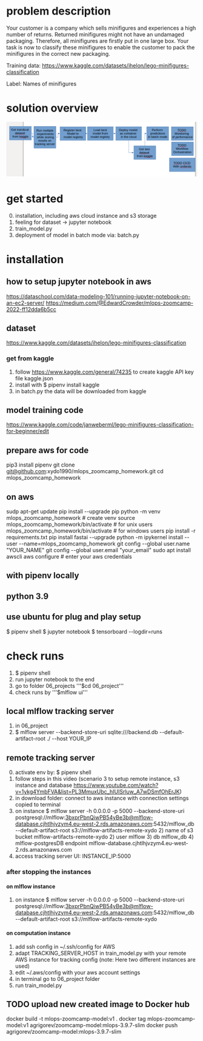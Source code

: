 # problem description
Your customer is a company which sells minifigures and experiences a high number of returns. Returned minifigures might not have an undamaged packaging. Therefore, all minifigures are firstly put in one large box. Your task is now to classify these minifigures to enable the customer to pack the minifigures in the correct new packaging.

Training data: https://www.kaggle.com/datasets/ihelon/lego-minifigures-classification

Label: Names of minifigures

# solution overview
![solution_overview](../images/process_overview.png)

# get started
0) installation, including aws cloud instance and s3 storage
1) feeling for dataset -> jupyter notebook 
2) train_model.py
3) deployment of model in batch mode via: batch.py

# installation
## how to setup jupyter notebook in aws
https://dataschool.com/data-modeling-101/running-jupyter-notebook-on-an-ec2-server/
https://medium.com/@EdwardCrowder/mlops-zoomcamp-2022-ff12dda6b5cc

## dataset
https://www.kaggle.com/datasets/ihelon/lego-minifigures-classification

### get from kaggle
1) follow https://www.kaggle.com/general/74235 to create kaggle API key file kaggle.json
2) install with $ pipenv install kaggle
3) in batch.py the data will be downloaded from kaggle

## model training code
https://www.kaggle.com/code/janweberml/lego-minifigures-classification-for-beginner/edit


## prepare aws for code 
pip3 install pipenv
git clone git@github.com:xydo1990/mlops_zoomcamp_homework.git
cd mlops_zoomcamp_homework

## on aws
sudp apt-get update
pip install --upgrade pip
python -m venv mlops_zoomcamp_homework  # create venv
    source mlops_zoomcamp_homework/bin/activate  # for unix users
    mlops_zoomcamp_homework/bin/activate  # for windows users
pip install -r requirements.txt
pip install fastai --upgrade
python -m ipykernel install --user --name=mlops_zoomcamp_homework
git config --global user.name "YOUR_NAME"
git config --global user.email "your_email"
sudo apt install awscli
aws configure  # enter your aws credentials

## with pipenv locally
## python 3.9
## use ubuntu for plug and play setup
$ pipenv shell
$ jupyter notebook
$ tensorboard --logdir=runs

# check runs
1) $ pipenv shell
2) run jupyter notebook to the end
2) go to folder 06_projects '''$cd 06_project'''
3) check runs by '''$mlflow ui'''

## local mlflow tracking server
1) in 06_project
2) $ mlflow server --backend-store-uri sqlite:///backend.db --default-artifact-root ./ --host YOUR_IP


## remote tracking server
0) activate env by: $ pipenv shell
1) follow steps in this video (scenario 3 to setup remote instance, s3 instance and database https://www.youtube.com/watch?v=1ykg4YmbFVA&list=PL3MmuxUbc_hIUISrluw_A7wDSmfOhErJK)
1) in download folder: connect to aws instance with connection settings copied to terminal
1) on instance $  mlflow server -h 0.0.0.0 -p 5000 --backend-store-uri postgresql://mlflow:3bxprPbnQiwPB54yBe3b@mlflow-database.cjhtlhjvzym4.eu-west-2.rds.amazonaws.com:5432/mlflow_db --default-artifact-root s3://mlflow-artifacts-remote-xydo
   2) name of s3 bucket mlflow-artifacts-remote-xydo
   2) user mlflow
   3) db mlflow_db
   4) mlflow-postgresDB endpoint mlflow-database.cjhtlhjvzym4.eu-west-2.rds.amazonaws.com
5) access tracking server UI: INSTANCE_IP:5000

### after stopping the instances
#### on mlflow instance
1) on instance $  mlflow server -h 0.0.0.0 -p 5000 --backend-store-uri postgresql://mlflow:3bxprPbnQiwPB54yBe3b@mlflow-database.cjhtlhjvzym4.eu-west-2.rds.amazonaws.com:5432/mlflow_db --default-artifact-root s3://mlflow-artifacts-remote-xydo
#### on computation instance
1) add ssh config in ~/.ssh/config for AWS
2) adapt TRACKING_SERVER_HOST in train_model.py with your remote AWS instance for tracking config (note: Here two different instances are used) 
3) edit ~/.aws/config with your aws account settings
3) in terminal go to 06_project folder
4) run train_model.py


## TODO upload new created image to Docker hub
docker build -t mlops-zoomcamp-model:v1 .
docker tag mlops-zoomcamp-model:v1 agrigorev/zoomcamp-model:mlops-3.9.7-slim
docker push agrigorev/zoomcamp-model:mlops-3.9.7-slim
